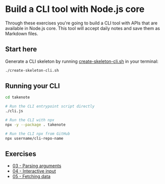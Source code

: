 # Build a CLI tool with Node.js core

Through these exercises you're going to build a CLI tool with APIs that are
available in Node.js core. This tool will accept daily notes and save them as
Markdown files.

## Start here

Generate a CLI skeleton by running [create-skeleton-cli.sh](./create-skeleton-cli.sh)
in your terminal:

```bash
./create-skeleton-cli.sh
```

<!-- TODO: Explain what the script has created for you -->

<!-- TODO: NTH - Rewrite this with Node e.g. https://github.com/jsjoeio/create-express-ts/blob/main/bin/cli.js -->

## Running your CLI

<!-- TODO: Simplify this -->

```bash
cd takenote

# Run the CLI entrypoint script directly
./cli.js

# Run the CLI with npx
npx -y --package . takenote

# Run the CLI npx from GitHub
npx username/cli-repo-name
```

## Exercises

- [03 - Parsing arguments](./03-parsing-arguments/README.md)
- [04 - Interactive input](./04-interactive-input/README.md)
- [05 - Fetching data](./05-fetching-data/README.md)
